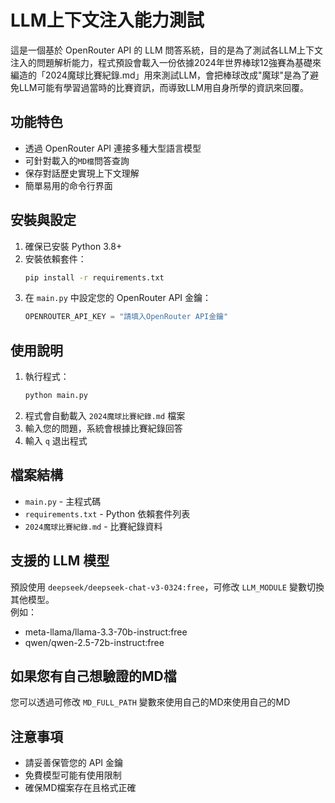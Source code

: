 # LLM上下文注入能力測試

  這是一個基於 OpenRouter API 的 LLM 問答系統，目的是為了測試各LLM上下文注入的問題解析能力，程式預設會載入一份依據2024年世界棒球12強賽為基礎來編造的「2024魔球比賽紀錄.md」用來測試LLM，會把棒球改成"魔球"是為了避免LLM可能有學習過當時的比賽資訊，而導致LLM用自身所學的資訊來回覆。

## 功能特色
- 透過 OpenRouter API 連接多種大型語言模型
- 可針對載入的`MD檔`問答查詢
- 保存對話歷史實現上下文理解
- 簡單易用的命令行界面

## 安裝與設定

1. 確保已安裝 Python 3.8+
2. 安裝依賴套件：
   ```bash
   pip install -r requirements.txt
   ```
3. 在 `main.py` 中設定您的 OpenRouter API 金鑰：
   ```python
   OPENROUTER_API_KEY = "請填入OpenRouter API金鑰"
   ```

## 使用說明

1. 執行程式：
   ```bash
   python main.py
   ```
2. 程式會自動載入 `2024魔球比賽紀錄.md` 檔案
3. 輸入您的問題，系統會根據比賽紀錄回答
4. 輸入 `q` 退出程式

## 檔案結構
- `main.py` - 主程式碼
- `requirements.txt` - Python 依賴套件列表
- `2024魔球比賽紀錄.md` - 比賽紀錄資料

## 支援的 LLM 模型
預設使用 `deepseek/deepseek-chat-v3-0324:free`，可修改 `LLM_MODULE` 變數切換其他模型。  
例如：
- meta-llama/llama-3.3-70b-instruct:free
- qwen/qwen-2.5-72b-instruct:free

## 如果您有自己想驗證的MD檔
您可以透過可修改 `MD_FULL_PATH` 變數來使用自己的MD來使用自己的MD

## 注意事項
- 請妥善保管您的 API 金鑰
- 免費模型可能有使用限制
- 確保MD檔案存在且格式正確
